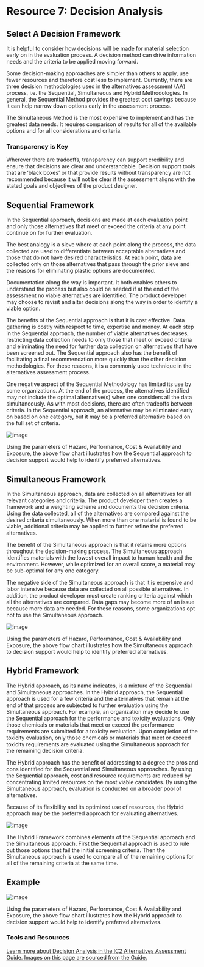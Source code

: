 # Resource 7: Decision Analysis

## Select A Decision Framework
It is helpful to consider how decisions will be made for material selection early on in the evaluation process. A decision method can drive information needs and the criteria to be applied moving forward.

Some decision-making approaches are simpler than others to apply, use fewer resources and therefore cost less to implement. Currently, there are three decision methodologies used in the alternatives assessment (AA) process, i.e. the Sequential, Simultaneous and Hybrid Methodologies. In general, the Sequential Method provides the greatest cost savings because it can help narrow down options early in the assessment process.

The Simultaneous Method is the most expensive to implement and has the greatest data needs. It requires comparison of results for all of the available options and for all considerations and criteria.

### Transparency is Key
Wherever there are tradeoffs, transparency can support credibility and ensure that decisions are clear and understandable. Decision support tools that are ‘black boxes’ or that provide results without transparency are not recommended because it will not be clear if the assessment aligns with the stated goals and objectives of the product designer.

## Sequential Framework
In the Sequential approach, decisions are made at each evaluation point and only those alternatives that meet or exceed the criteria at any point continue on for further evaluation.

The best analogy is a sieve where at each point along the process, the data collected are used to differentiate between acceptable alternatives and those that do not have desired characteristics. At each point, data are collected only on those alternatives that pass through the prior sieve and the reasons for eliminating plastic options are documented.

Documentation along the way is important. It both enables others to understand the process but also could be needed if at the end of the assessment no viable alternatives are identified. The product developer may choose to revisit and alter decisions along the way in order to identify a viable option.

The benefits of the Sequential approach is that it is cost effective. Data gathering is costly with respect to time, expertise and money. At each step in the Sequential approach, the number of viable alternatives decreases, restricting data collection needs to only those that meet or exceed criteria and eliminating the need for further data collection on alternatives that have been screened out. The Sequential approach also has the benefit of facilitating a final recommendation more quickly than the other decision methodologies. For these reasons, it is a commonly used technique in the alternatives assessment process.

One negative aspect of the Sequential Methodology has limited its use by some organizations. At the end of the process, the alternatives identified may not include the optimal alternative(s) when one considers all the data simultaneously. As with most decisions, there are often tradeoffs between criteria. In the Sequential approach, an alternative may be eliminated early on based on one category, but it may be a preferred alternative based on the full set of criteria.

![image](https://raw.githubusercontent.com/NorthwestGreenChemistry/PrISM/develop/app/assets/tool-decision-analysis/sequential-decision-analysis.png)

Using the parameters of Hazard, Performance, Cost & Availability and Exposure, the above flow chart illustrates how the Sequential approach to decision support would help to identify preferred alternatives.

## Simultaneous Framework
 In the Simultaneous approach, data are collected on all alternatives for all relevant categories and criteria. The product developer then creates a framework and a weighting scheme and documents the decision criteria. Using the data collected, all of the alternatives are compared against the desired criteria simultaneously. When more than one material is found to be viable, additional criteria may be applied to further refine the preferred alternatives.

The benefit of the Simultaneous approach is that it retains more options throughout the decision-making process. The Simultaneous approach identifies materials with the lowest overall impact to human health and the environment. However, while optimized for an overall score, a material may be sub-optimal for any one category.

The negative side of the Simultaneous approach is that it is expensive and labor intensive because data are collected on all possible alternatives. In addition, the product developer must create ranking criteria against which all the alternatives are compared. Data gaps may become more of an issue because more data are needed. For these reasons, some organizations opt not to use the Simultaneous approach.

![image](https://raw.githubusercontent.com/NorthwestGreenChemistry/PrISM/develop/app/assets/tool-decision-analysis/simultaneous-decision-analysis.png)

Using the parameters of Hazard, Performance, Cost & Availability and Exposure, the above flow chart illustrates how the Simultaneous approach to decision support would help to identify preferred alternatives.

## Hybrid Framework
The Hybrid approach, as its name indicates, is a mixture of the Sequential and Simultaneous approaches. In the Hybrid approach, the Sequential approach is used for a few criteria and the alternatives that remain at the end of that process are subjected to further evaluation using the Simultaneous approach. For example, an organization may decide to use the Sequential approach for the performance and toxicity evaluations. Only those chemicals or materials that meet or exceed the performance requirements are submitted for a toxicity evaluation. Upon completion of the toxicity evaluation, only those chemicals or materials that meet or exceed toxicity requirements are evaluated using the Simultaneous approach for the remaining decision criteria. 

The Hybrid approach has the benefit of addressing to a degree the pros and cons identified for the Sequential and Simultaneous approaches. By using the Sequential approach, cost and resource requirements are reduced by concentrating limited resources on the most viable candidates. By using the Simultaneous approach, evaluation is conducted on a broader pool of alternatives. 

Because of its flexibility and its optimized use of resources, the Hybrid approach may be the preferred approach for evaluating alternatives.

![image](https://raw.githubusercontent.com/NorthwestGreenChemistry/PrISM/develop/app/assets/tool-decision-analysis/hybrid-decision-analysis.png)

The Hybrid Framework combines elements of the Sequential approach and the Simultaneous approach. First the Sequential approach is used to rule out those options that fail the initial screening criteria. Then the Simultaneous approach is used to compare all of the remaining options for all of the remaining criteria at the same time.

## Example
![image](https://raw.githubusercontent.com/NorthwestGreenChemistry/PrISM/develop/app/assets/tool-decision-analysis/alternatives-flow-chart.png)

Using the parameters of Hazard, Performance, Cost & Availability and Exposure, the above flow chart illustrates how the Hybrid approach to decision support would help to identify preferred alternatives.

### Tools and Resources
[Learn more about Decision Analysis in the IC2 Alternatives Assessment Guide. Images on this page are sourced from the Guide.](http://theic2.org/article/download-pdf/file_name/IC2_AA_Guide_Version_1.1.pdf)
